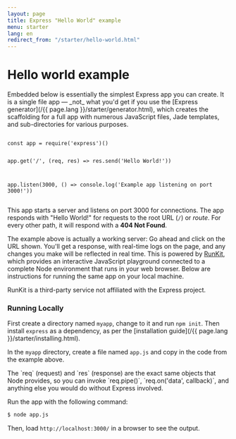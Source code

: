 ```yaml
---
layout: page
title: Express "Hello World" example
menu: starter
lang: en
redirect_from: "/starter/hello-world.html"
---
```


# Hello world example

<div class="doc-box doc-info" markdown="1">
Embedded below is essentially the simplest Express app you can create. It is a single file app &mdash; _not_ what you'd get if you use the [Express generator](/{{ page.lang }}/starter/generator.html), which creates the scaffolding for a full app with numerous JavaScript files, Jade templates, and sub-directories for various purposes.
</div>

<script src="https://embed.runkit.com" data-element-id="hello-example" data-mode="endpoint" async defer></script>
<div id="hello-example"><pre><code class="language-js">
const app = require('express')()

app.get('/', (req, res) => res.send('Hello World!'))

app.listen(3000, () => console.log('Example app listening on port 3000!'))
</code></pre></div>

This app starts a server and listens on port 3000 for connections. The app responds with "Hello World!" for requests
to the root URL (`/`) or _route_. For every other path, it will respond with a **404 Not Found**.

The example above is actually a working server: Go ahead and click on the URL shown. You'll get a response, with real-time logs on the page, and any changes you make will be reflected in real time. This is powered by [RunKit](https://runkit.com), which provides an interactive JavaScript playground connected to a complete Node environment that runs in your web browser.
Below are instructions for running the same app on your local machine.

<div class="doc-box doc-info" markdown="1">
RunKit is a third-party service not affiliated with the Express project.
</div>

### Running Locally

First create a directory named `myapp`, change to it and run `npm init`. Then install `express` as a dependency, as per the [installation guide](/{{ page.lang }}/starter/installing.html).

In the `myapp` directory, create a file named `app.js` and copy in the code from the example above.

<div class="doc-box doc-notice" markdown="1">
The `req` (request) and `res` (response) are the exact same objects that Node provides, so you can invoke
`req.pipe()`, `req.on('data', callback)`, and anything else you would do without Express involved.
</div>

Run the app with the following command:

```sh
$ node app.js
```

Then, load `http://localhost:3000/` in a browser to see the output.
